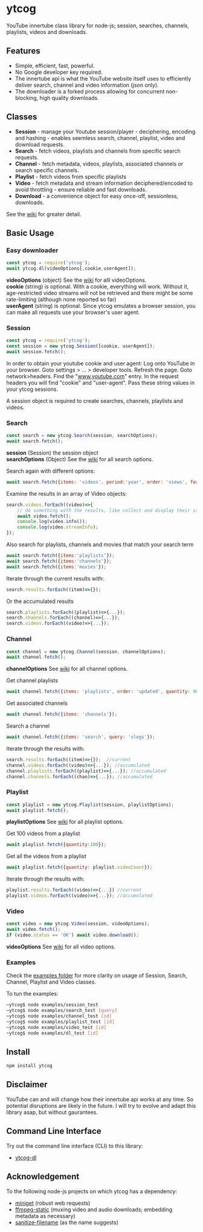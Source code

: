 # ytcog

YouTube innertube class library for node-js; session, searches, channels, playlists, videos and downloads.

## Features

* Simple, efficient, fast, powerful. 
* No Google developer key required.  
* The innertube api is what the YouTube website itself uses to efficiently deliver  search, channel and video information (json only).
* The downloader is a forked process allowing for concurrent non-blocking, high quality downloads.

## Classes

* __Session__ - manage your Youtube session/player - deciphering, encoding and hashing - enables seemless search, channel, playlist, video and download requests.
* __Search__ - fetch videos, playlists and channels from specific search requests. 
* __Channel__ - fetch metadata, videos, playlists, associated channels or search specific channels. 
* __Playlist__ - fetch videos from specific playlists 
* __Video__ - fetch metadata and stream information deciphered/encoded to avoid throttling - ensure reliable and fast downloads.
* __Download__ - a convenience object for easy once-off, sessionless, downloads.

See the [wiki](https://github.com/gatecrasher777/ytcog/wiki) for greater detail.

## Basic Usage 

### Easy downloader

```js
const ytcog = require('ytcog');
await ytcog.dl(videoOptions[,cookie,userAgent]);
```

__videoOptions__ (object) See the [wiki](https://github.com/gatecrasher777/ytcog/wiki/Video#Options) for alll videoOptions.  
__cookie__ (string) is optional. With a cookie, everything will work. Without it, age-restricted video streams will not be retrieved and there might be some rate-limiting (although none reported so far)  
__userAgent__ (string) is optional. Since ytcog emulates a browser session, you can make all requests use your browser's user agent.  

### Session

```js
const ytcog = require('ytcog');
const session = new ytcog.Session([cookie, userAgent]);
await session.fetch();
```

In order to obtain your youtube cookie and user agent: Log onto YouTube in your browser. Goto settings > ... > developer tools. Refresh the page. Goto network>headers. Find the "www.youtube.com" entry. In the request headers you will find "cookie" and "user-agent". Pass these string values in your ytcog sessions. 

A session object is required to create searches, channels, playlists and videos.

### Search

```js
const search = new ytcog.Search(session, searchOptions);
await search.fetch();
```
__session__ (Session) the session object  
__searchOptions__ (Object) See the [wiki](https://github.com/gatecrasher777/ytcog/wiki/Search#Options) for all search options.  

Search again with different options:

```js
await search.fetch({items: 'videos', period:'year', order: 'views', features: 'hd', quantity: 500 });
```

Examine the results in an array of Video objects:

```js
search.videos.forEach((video)=>{
    // do something with the results, like collect and display their streams
    await video.fetch();
    console.log(video.info());
    console.log(video.streamInfo);
});
```

Also search for playlists, channels and movies that match your search term

```js
await search.fetch({items:'playlists'});
await search.fetch({items:'channels'});
await search.fetch({items:'movies'});
```

Iterate through the current results with:

```js
search.results.forEach((item)=>{});
```

Or the accumulated results

```js
search.playlists.forEach((playlist)=>{...});
search.channels.forEach((channel)=>{...});
search.videos.forEach((video)=>{...});
```

### Channel

```js
const channel = new ytcog.Channel(session, channelOptions);
await channel.fetch();
```

__channelOptions__ See [wiki](https://github.com/gatecrasher777/ytcog/wiki/Channel#Options) for all channel options.

Get channel playlists 

```js
await channel.fetch({items: 'playlists', order: 'updated', quantity: 90});
```

Get associated channels 

```js
await channel.fetch({items: 'channels'});
```

Search a channel

```js
await channel.fetch({items: 'search', query: 'vlogs'});
```

Iterate through the results with:

```js
search.results.forEach((item)=>{});  //current
channel.videos.forEach((video)=>{...}); //accumulated
channel.playlists.forEach((playlist)=>{...}); //accumulated
channel.channels.forEach((chan)=>{...}); //accumulated
```

### Playlist

```js
const playlist = new ytcog.Playlist(session, playlistOptions);
await playlist.fetch();
```

__playlistOptions__ See [wiki](https://github.com/gatecrasher777/ytcog/wiki/Playlist#Options) for all playlist options.

Get 100 videos from a playlist
```js
await playlist.fetch({quantity:100});
```

Get all the videos from a playlist 
```js
await playlist.fetch({quantity: playlist.videoCount});
```

Iterate through the results with:
```js
playlist.results.forEach((video)=>{...}) //current
playlist.videos.forEach((video)=>{...}); //accumulated
```

### Video

```js
const video = new ytcog.Video(session, videoOptions);
await video.fetch();
if (video.status == 'OK') await video.download();
```

__videoOptions__ See [wiki](https://github.com/gatecrasher777/ytcog/wiki/Video#Options) for all video options. 

### Examples

Check the [examples folder](https://github.com/gatecrasher777/ytcog/tree/main/examples) for more clarity on usage of Session, Search, Channel, Playlist and Video classes. 

To tun the examples:
```bash
~ytcog$ node examples/session_test
~ytcog$ node examples/search_test [query]
~ytcog$ node examples/channel_test [id]
~ytcog$ node examples/playlist_test [id]
~ytcog$ node examples/video_test [id]
~ytcog$ node examples/dl_test [id]
```

## Install 

```bash
npm install ytcog
```

## Disclaimer 

YouTube can and will change how their innertube api works at any time. So potential disruptions are likely in the future. I will try to evolve and adapt this library asap, but without gaurantees. 

## Command Line Interface

Try out the command line interface (CLI) to this library:

* [ytcog-dl](https://github.com/gatecrasher777/ytcog-dl)

## Acknowledgement 

To the following node-js projects on which ytcog has a dependency:

* [miniget](https://github.com/fent/node-miniget) (robust web requests)
* [ffmpeg-static](https://github.com/eugeneware/ffmpeg-static) (muxing video and audio downloads; embedding metadata as necessary)
* [sanitize-filename](https://github.com/parshap/node-sanitize-filename) (as the name suggests)
